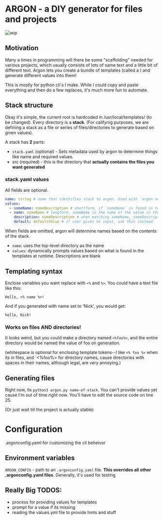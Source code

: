# ARGON - a DIY generator for files and projects

![wip](https://img.shields.io/badge/-WIP-red)

## Motivation

Many a times in programming will there be some "scaffolding" needed for various projects, which usually consists of lots of same text and a little bit of different text. Argon lets you create a bundle of templates (called a 
) and generate different values into them! 

This is mostly for python cli's I make. While I could copy and paste everything and then do a few replaces, it's much more fun to automate.


## Stack structure

Okay it's simple, the current root is hardcoded in /usr/local/templates/ (to be changed). Every directory is a **stack**. (For califynig purposes, we are defining a stack as a file or series of files/directories to generate based on given values).

A stack has **2** parts:

* `stack.yaml` (optional) - Sets metadata used by argon to determine things like name and required values.
* src (required) - this is the directory that **actually contains the files you want generated**

### stack.yaml values

All fields are optional.

```yaml
name: string # name that identifies stack to argon. Used with `argon new <name>`
values:
  - someName: someDescription # shortform, if `someName` is found in template, `someDescription` is printed as help text when prompting for a value
  - name: someName # longform. someName is the name of the value in the template
    description: someDescription # when matching someName, someDescription is printed as help text
    default: defaultValue # if user gives no input, use this instead
```

When fields are omitted, argon will determine names based on the contents of the stack.

* `name`: uses the top-level directory as the name
* `values`: dynamically prompts values based on what is found in the templates at runtime. Descriptions are blank

## Templating syntax

Enclose variables you want replace with `<%` and `%>`. You could have a text file like this:

```
Hello, <% name %>!
```

And if you generated with name set to 'Nick', you would get:

```
hello, Nick!
```

### Works on files AND directories!

It looks weird, but you could make a directory named `<%foo%>`, and the entire directory would be named the value of foo on generation.

(whitespace is optional for enclosing template tokens--I like `<% foo %>` when its in files, and `<%foo%> for directory names, cause directories with spaces in their names, although legal, are very annoying.)


## Generating files

Right now, its `python3 argon.py name-of-stack`. You can't provide values yet cause I'm out of time right now. You'll have to edit the source code on line 25.

(Or just wait till the project is actually stable)


# Configuration

.argonconfig.yaml for customizing the cli beheivor

## Environment variables

`ARGON_CONFIG` - path to an `.argonconfig.yaml` file. **This overrides all other .argonconfig.yaml files**. Generally, it's used for testing


## Really Big TODOS:

* process for providing values for templates
* prompt for a value if its missing
* reading the values.yml file to provide hints and stuff
